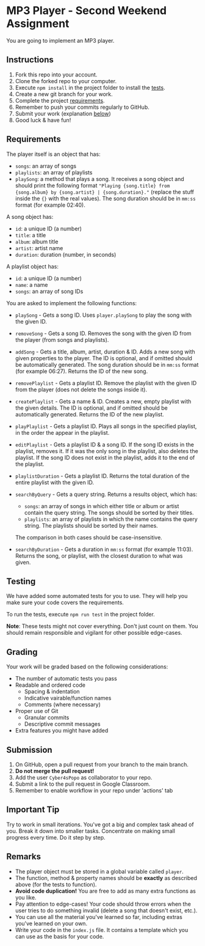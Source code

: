 # MP3 Player - Second Weekend Assignment

You are going to implement an MP3 player.

## Instructions

1. Fork this repo into your account.
2. Clone the forked repo to your computer.
3. Execute `npm install` in the project folder to install the [tests](#testing).
4. Create a new git branch for your work.
5. Complete the project [requirements](#requirements).
6. Remember to push your commits regularly to GitHub.
7. Submit your work (explanation [below](#submission))
8. Good luck & have fun!

## Requirements

The player itself is an object that has:

- `songs`: an array of songs
- `playlists`: an array of playlists
- `playSong`: a method that plays a song.
  It receives a song object and should print the following format `"Playing {song.title} from {song.album} by {song.artist} | {song.duration}."` (replace the stuff inside the `{}` with the real values).
  The song duration should be in `mm:ss` format (for example 02:40).

A song object has:

- `id`: a unique ID (a number)
- `title`: a title
- `album`: album title
- `artist`: artist name
- `duration`: duration (number, in seconds)

A playlist object has:

- `id`: a unique ID (a number)
- `name`: a name
- `songs`: an array of song IDs

You are asked to implement the following functions:

- `playSong` - Gets a song ID. Uses `player.playSong` to play the song with the given ID.
- `removeSong` - Gets a song ID. Removes the song with the given ID from the player (from songs and playlists).
- `addSong` - Gets a title, album, artist, duration & ID. Adds a new song with given properties to the player. The ID is optional, and if omitted should be automatically generated. The song duration should be in `mm:ss` format (for example 06:27). Returns the ID of the new song.
- `removePlaylist` - Gets a playlist ID. Remove the playlist with the given ID from the player (does not delete the songs inside it).
- `createPlaylist` - Gets a name & ID. Creates a new, empty playlist with the given details. The ID is optional, and if omitted should be automatically generated. Returns the ID of the new playlist.
- `playPlaylist` - Gets a playlist ID. Plays all songs in the specified playlist, in the order the appear in the playlist.
- `editPlaylist` - Gets a playlist ID & a song ID. If the song ID exists in the playlist, removes it. If it was the only song in the playlist, also deletes the playlist. If the song ID does not exist in the playlist, adds it to the end of the playlist.
- `playlistDuration` - Gets a playlist ID. Returns the total duration of the entire playlist with the given ID.
- `searchByQuery` - Gets a query string. Returns a results object, which has:

  - `songs`: an array of songs in which either title or album or artist contain the query string. The songs should be sorted by their titles.
  - `playlists`: an array of playlists in which the name contains the query string. The playlists should be sorted by their names.

  The comparison in both cases should be case-insensitive.

- `searchByDuration` - Gets a duration in `mm:ss` format (for example 11:03). Returns the song, or playlist, with the closest duration to what was given.

## Testing

We have added some automated tests for you to use. They will help you make sure your code covers the requirements.

To run the tests, execute `npm run test` in the project folder.

**Note**: These tests might not cover everything. Don't just count on them. You should remain responsible and vigilant for other possible edge-cases.

## Grading

Your work will be graded based on the following considerations:

- The number of automatic tests you pass
- Readable and ordered code
  - Spacing & indentation
  - Indicative vairable/function names
  - Comments (where necessary)
- Proper use of Git
  - Granular commits
  - Descriptive commit messages
- Extra features you might have added

## Submission

1. On GitHub, open a pull request from your branch to the main branch.
2. **Do not merge the pull request!**
3. Add the user `Cyber4sPopo` as collaborator to your repo.
4. Submit a link to the pull request in Google Classroom.
5. Remember to enable workflow in your repo under 'actions' tab

## Important Tip

Try to work in small iterations. You've got a big and complex task ahead of you. Break it down into smaller tasks. Concentrate on making small progress every time. Do it step by step.

## Remarks

- The player object must be stored in a global variable called `player`.
- The function, method & property names should be **exactly** as described above (for the tests to function).
- **Avoid code duplication!** You are free to add as many extra functions as you like.
- Pay attention to edge-cases! Your code should throw errors when the user tries to do something invalid (delete a song that doesn't exist, etc.).
- You can use all the material you've learned so far, including extras you've learned on your own.
- Write your code in the `index.js` file. It contains a template which you can use as the basis for your code.
